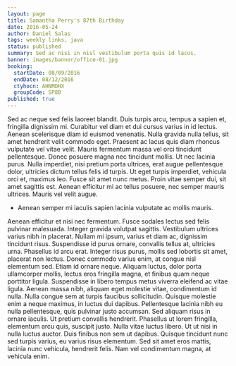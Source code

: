 ```yaml
---
layout: page
title: Samantha Perry's 87th Birthday
date: 2016-05-24
author: Daniel Salas
tags: weekly links, java
status: published
summary: Sed ac nisi in nisl vestibulum porta quis id lacus.
banner: images/banner/office-01.jpg
booking:
  startDate: 08/09/2016
  endDate: 08/12/2016
  ctyhocn: AHNMDHX
  groupCode: SP8B
published: true
---
```

Sed ac neque sed felis laoreet blandit. Duis turpis arcu, tempus a sapien et, fringilla dignissim mi. Curabitur vel diam et dui cursus varius in id lectus. Aenean scelerisque diam id euismod venenatis. Nulla gravida nulla tellus, sit amet hendrerit velit commodo eget. Praesent ac lacus quis diam rhoncus vulputate vel vitae velit. Mauris fermentum massa vel orci tincidunt pellentesque. Donec posuere magna nec tincidunt mollis.
Ut nec lacinia purus. Nulla imperdiet, nisi pretium porta ultrices, erat augue pellentesque dolor, ultricies dictum tellus felis id turpis. Ut eget turpis imperdiet, vehicula orci et, maximus leo. Fusce sit amet nunc metus. Proin vitae semper dui, sit amet sagittis est. Aenean efficitur mi ac tellus posuere, nec semper mauris ultrices. Mauris vel velit augue.

* Aenean semper mi iaculis sapien lacinia vulputate ac mollis mauris.

Aenean efficitur et nisi nec fermentum. Fusce sodales lectus sed felis pulvinar malesuada. Integer gravida volutpat sagittis. Vestibulum ultrices varius nibh in placerat. Nullam mi ipsum, varius et diam ac, dignissim tincidunt risus. Suspendisse id purus ornare, convallis tellus at, ultricies urna. Phasellus id arcu erat. Integer risus purus, mollis sed lobortis sit amet, placerat non lectus. Donec commodo varius enim, at congue nisl elementum sed. Etiam id ornare neque. Aliquam luctus, dolor porta ullamcorper mollis, lectus eros fringilla magna, et finibus quam neque porttitor ligula. Suspendisse in libero tempus metus viverra eleifend ac vitae ligula.
Aenean massa nibh, aliquam eget molestie vitae, condimentum id nulla. Nulla congue sem at turpis faucibus sollicitudin. Quisque molestie enim a neque maximus, in luctus dui dapibus. Pellentesque lacinia nibh eu nulla pellentesque, quis pulvinar justo accumsan. Sed aliquam risus in ornare iaculis. Ut pretium convallis hendrerit. Phasellus ut lorem fringilla, elementum arcu quis, suscipit justo. Nulla vitae luctus libero. Ut ut nisi in nulla luctus auctor. Duis finibus non sem ut dapibus. Quisque tincidunt nunc sed turpis varius, eu varius risus elementum. Sed sit amet eros mattis, lacinia nunc vehicula, hendrerit felis. Nam vel condimentum magna, at vehicula enim.

